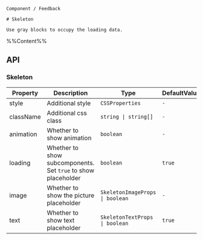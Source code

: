 `````
Component / Feedback

# Skeleton

Use gray blocks to occupy the loading data.
`````

%%Content%%

## API

### Skeleton

|Property|Description|Type|DefaultValue|
|---|---|---|---|
|style|Additional style|`CSSProperties`|`-`|
|className|Additional css class|`string \| string[]`|`-`|
|animation|Whether to show animation|`boolean`|`-`|
|loading|Whether to show subcomponents. Set `true` to show placeholder|`boolean`|`true`|
|image|Whether to show the picture placeholder|`SkeletonImageProps \| boolean`|`-`|
|text|Whether to show text placeholder|`SkeletonTextProps \| boolean`|`true`|
